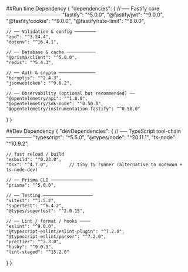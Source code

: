 ##Run time Dependency
{
  "dependencies": {
    // ── Fastify core ───────────────
    "fastify": "^5.0.0",
    "@fastify/jwt": "^9.0.0",
    "@fastify/cookie": "^9.0.0",
    "@fastify/rate-limit": "^8.0.0",

    // ── Validation & config ────────
    "zod": "^3.24.4",
    "dotenv": "^16.4.1",

    // ── Database & cache ───────────
    "@prisma/client": "^5.0.0",
    "redis": "^5.4.3",

    // ── Auth & crypto ──────────────
    "bcryptjs": "^2.4.3",
    "jsonwebtoken": "^9.0.2",

    // ── Observability (optional but recommended) ──
    "@opentelemetry/api": "^1.8.0",
    "@opentelemetry/sdk-node": "^0.50.0",
    "@opentelemetry/instrumentation-fastify": "^0.50.0"
  }
}

##Dev Dependency
{
  "devDependencies": {
    // ── TypeScript tool-chain ───────
    "typescript": "^5.5.0",
    "@types/node": "^20.11.1",
    "ts-node": "^10.9.2",

    // fast reload / build
    "esbuild": "^0.23.0",
    "tsx": "^4.7.0",        // tiny TS runner (alternative to nodemon + ts-node-dev)

    // ── Prisma CLI ────────────────
    "prisma": "^5.0.0",

    // ── Testing ───────────────────
    "vitest": "^1.5.2",
    "supertest": "^6.4.2",
    "@types/supertest": "^2.0.15",

    // ── Lint / format / hooks ────
    "eslint": "^9.0.0",
    "@typescript-eslint/eslint-plugin": "^7.2.0",
    "@typescript-eslint/parser": "^7.2.0",
    "prettier": "^3.3.0",
    "husky": "^9.0.9",
    "lint-staged": "^15.2.0"
  }
}


